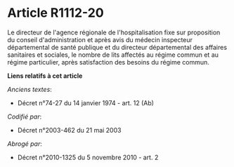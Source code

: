# Article R1112-20

Le directeur de l'agence régionale de l'hospitalisation fixe sur proposition du conseil d'administration et après avis du
médecin inspecteur départemental de santé publique et du directeur départemental des affaires sanitaires et sociales, le
nombre de lits affectés au régime commun et au régime particulier, après satisfaction des besoins du régime commun.

**Liens relatifs à cet article**

_Anciens textes_:

  - Décret n°74-27 du 14 janvier 1974 - art. 12 (Ab)

_Codifié par_:

  - Décret n°2003-462 du 21 mai 2003

_Abrogé par_:

  - Décret n°2010-1325 du 5 novembre 2010 - art. 2
